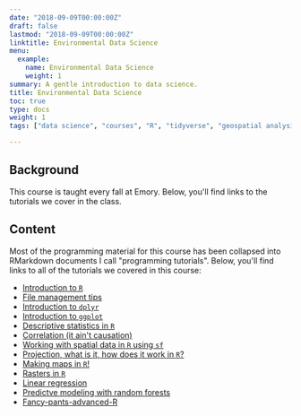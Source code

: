 ```yaml
---
date: "2018-09-09T00:00:00Z"
draft: false
lastmod: "2018-09-09T00:00:00Z"
linktitle: Environmental Data Science
menu:
  example:
    name: Environmental Data Science
    weight: 1
summary: A gentle introduction to data science.
title: Environmental Data Science
toc: true
type: docs
weight: 1
tags: ["data science", "courses", "R", "tidyverse", "geospatial analysis"]

---
```


## Background

This course is taught every fall at Emory. Below, you'll find links to the tutorials we cover in the class.  

## Content

Most of the programming material for this course has been collapsed into RMarkdown documents I call "programming tutorials".  Below, you'll find links to all of the tutorials we covered in this course:

* [Introduction to `R`](Introduction_to_R.html)
* [File management tips](File_management.html)
* [Introduction to `dplyr`](Introduction_to_dplyr.html)
* [Introduction to `ggplot`](Introduction_to_ggplot.html)
* [Descriptive statistics in `R`](Descriptive_statistics.html)
* [Correlation (it ain't causation)](Correlation.html)
* [Working with spatial data in `R` using `sf`](Introduction_to_spatial_data.html)
* [Projection, what is it, how does it work in `R`?](Projection.html)
* [Making maps in `R`!](Making_maps_in_R.html)
* [Rasters in `R`](Rasters_in_R.html)
* [Linear regression](Linear_regression.html)
* [Predictve modeling with random forests](Predictive_modeling.html)
* [Fancy-pants-advanced-R](Advanced_R_LAB.html)


